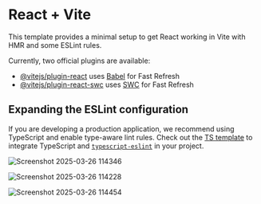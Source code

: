 # React + Vite

This template provides a minimal setup to get React working in Vite with HMR and some ESLint rules.

Currently, two official plugins are available:

- [@vitejs/plugin-react](https://github.com/vitejs/vite-plugin-react/blob/main/packages/plugin-react/README.md) uses [Babel](https://babeljs.io/) for Fast Refresh
- [@vitejs/plugin-react-swc](https://github.com/vitejs/vite-plugin-react-swc) uses [SWC](https://swc.rs/) for Fast Refresh

## Expanding the ESLint configuration

If you are developing a production application, we recommend using TypeScript and enable type-aware lint rules. Check out the [TS template](https://github.com/vitejs/vite/tree/main/packages/create-vite/template-react-ts) to integrate TypeScript and [`typescript-eslint`](https://typescript-eslint.io) in your project.

![Screenshot 2025-03-26 114346](https://github.com/user-attachments/assets/8f394a10-1546-4893-88c0-a508760c788a)

![Screenshot 2025-03-26 114228](https://github.com/user-attachments/assets/bb7de970-3863-42d0-b247-90085793213c)

![Screenshot 2025-03-26 114454](https://github.com/user-attachments/assets/557a7cee-e5e6-45f9-a1a0-cd98291225f5)
